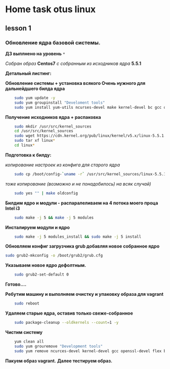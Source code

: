 # Home task otus linux
## lesson 1
### Обновление ядра базовой системы.
__ДЗ выплнено на уровень__ ```*```

_Собран образ_ __Centos7__ _с собранным из исходников ядра_ __5.5.1__

__Детальный листинг:__

__Обновление системы + установка всякого Очень нужного для дальнейдшего билда ядра__
```bash
    sudo yum update -y
    sudo yum groupinstall "Develoment tools"
    sudo yum install yum-utils ncurses-devel make kernel-devel bc gcc openssl-devel flex bison libssl-dev pkg-config ncurses-devel libncurses-dev openssl-devel elfutils-libelf-devel perl wget -y
```

__Получение исходников ядра + распаковка__
```bash
    sudo mkdir /usr/src/kernel_sources
    cd /usr/src/kernel_sources
    sudo wget https://cdn.kernel.org/pub/linux/kernel/v5.x/linux-5.5.1.tar.xz
    sudo tar xf linux*
    cd linux*
```
__Подготовка к билду:__

_копирование настроек из конфига для старого ядра_
```bash
    sudo cp /boot/config-`uname -r` /usr/src/kernel_sources/linux-5.5.1/.config
```
_тоже копирование (возможно и не понадобилось) на всяк случай)_
```bash
    sudo yes "" | make oldconfig
```
__Билдим ядро и модули - распаралеливаем на 4 потока моего проца Intel i3__
```bash
    sudo make -j 5 && make -j 5 modules
```

__Инсталируем модули и ядро__
```bash
    sudo make -j 5 modules_install && sudo make -j 5 install
```
__Обновляем конфиг загрузчика grub добавляя новое собранное ядро__
```bash
sudo grub2-mkconfig -o /boot/grub2/grub.cfg
```
__Указываем новое ядро дефолтным.__
```bash
    sudo grub2-set-default 0
```
__Готово....__

__Ребутим машину и выполняем очистку и упаковку образа для vagrant__
```bash
    sudo reboot
```
__Удаляем старые ядра, оставив только свеже-собранное__
```bash
    sudo package-cleanup --oldkernels --count=1 -y
```
__Чистим систему__
```bash
    yum clean all
    sudo yum grouremove "Development tools"
    sudo yum remove ncurces-devel kernel-devel gcc openssl-devel flex bison libssl-dev pkg-config ncurces-devel libcurces-dev
```
__Пакуем образ vagrant.__
__Далее тестируем образ.__